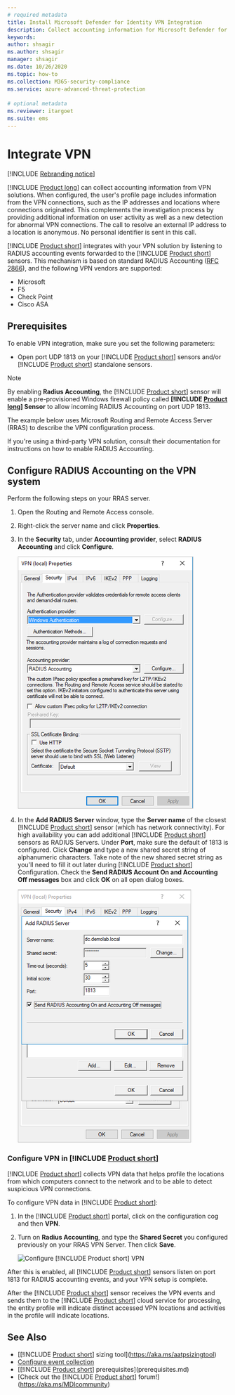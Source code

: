 ```yaml
---
# required metadata
title: Install Microsoft Defender for Identity VPN Integration
description: Collect accounting information for Microsoft Defender for Identity by integrating a VPN.
keywords:
author: shsagir
ms.author: shsagir
manager: shsagir
ms.date: 10/26/2020
ms.topic: how-to
ms.collection: M365-security-compliance
ms.service: azure-advanced-threat-protection

# optional metadata
ms.reviewer: itargoet
ms.suite: ems
---
```


# Integrate VPN

[!INCLUDE [Rebranding notice](includes/rebranding.md)]

[!INCLUDE [Product long](includes/product-long.md)] can collect accounting information from VPN solutions. When configured, the user's profile page includes information from the VPN connections, such as the IP addresses and locations where connections originated. This complements the investigation process by providing additional information on user activity as well as a new detection for abnormal VPN connections. The call to resolve an external IP address to a location is anonymous. No personal identifier is sent in this call.

[!INCLUDE [Product short](includes/product-short.md)] integrates with your VPN solution by listening to RADIUS accounting events forwarded to the [!INCLUDE [Product short](includes/product-short.md)] sensors. This mechanism is based on standard RADIUS Accounting ([RFC 2866](https://tools.ietf.org/html/rfc2866)), and the following VPN vendors are supported:

- Microsoft
- F5
- Check Point
- Cisco ASA

## Prerequisites

To enable VPN integration, make sure you set the following parameters:

- Open port UDP 1813 on your [!INCLUDE [Product short](includes/product-short.md)] sensors and/or [!INCLUDE [Product short](includes/product-short.md)] standalone sensors.

> [!NOTE]
> By enabling **Radius Accounting**, the [!INCLUDE [Product short](includes/product-short.md)] sensor will enable a pre-provisioned Windows firewall policy called **[!INCLUDE [Product long](includes/product-long.md)] Sensor** to allow incoming RADIUS Accounting on port UDP 1813.

The example below uses Microsoft Routing and Remote Access Server (RRAS) to describe the VPN configuration process.

If you're using a third-party VPN solution, consult their documentation for instructions on how to enable RADIUS Accounting.

## Configure RADIUS Accounting on the VPN system

Perform the following steps on your RRAS server.

1. Open the Routing and Remote Access console.
1. Right-click the server name and click **Properties**.
1. In the **Security** tab, under **Accounting provider**, select **RADIUS Accounting** and click **Configure**.

    ![RADIUS setup](media/radius-setup.png)

1. In the **Add RADIUS Server** window, type the **Server name** of the closest [!INCLUDE [Product short](includes/product-short.md)] sensor (which has network connectivity). For high availability you can add additional [!INCLUDE [Product short](includes/product-short.md)] sensors as RADIUS Servers. Under **Port**, make sure the default of 1813 is configured. Click **Change** and type a new shared secret string of alphanumeric characters. Take note of the new shared secret string as you'll need to fill it out later during [!INCLUDE [Product short](includes/product-short.md)] Configuration. Check the **Send RADIUS Account On and Accounting Off messages** box and click **OK** on all open dialog boxes.

    ![VPN setup](media/vpn-set-accounting.png)

### Configure VPN in [!INCLUDE [Product short](includes/product-short.md)]

[!INCLUDE [Product short](includes/product-short.md)] collects VPN data that helps profile the locations from which computers connect to the network and to be able to detect suspicious VPN connections.

To configure VPN data in [!INCLUDE [Product short](includes/product-short.md)]:

1. In the [!INCLUDE [Product short](includes/product-short.md)] portal, click on the configuration cog and then **VPN**.
1. Turn on **Radius Accounting**, and type the **Shared Secret** you configured previously on your RRAS VPN Server. Then click **Save**.

    ![Configure [!INCLUDE [Product short](includes/product-short.md)] VPN](media/vpn-radius.png)

After this is enabled, all [!INCLUDE [Product short](includes/product-short.md)] sensors listen on port 1813 for RADIUS accounting events, and your VPN setup is complete.

 After the [!INCLUDE [Product short](includes/product-short.md)] sensor receives the VPN events and sends them to the [!INCLUDE [Product short](includes/product-short.md)] cloud service for processing, the entity profile will indicate distinct accessed VPN locations and activities in the profile will indicate locations.

## See Also

- [[!INCLUDE [Product short](includes/product-short.md)] sizing tool](https://aka.ms/aatpsizingtool)
- [Configure event collection](configure-event-collection.md)
- [[!INCLUDE [Product short](includes/product-short.md)] prerequisites](prerequisites.md)
- [Check out the [!INCLUDE [Product short](includes/product-short.md)] forum!](https://aka.ms/MDIcommunity)
